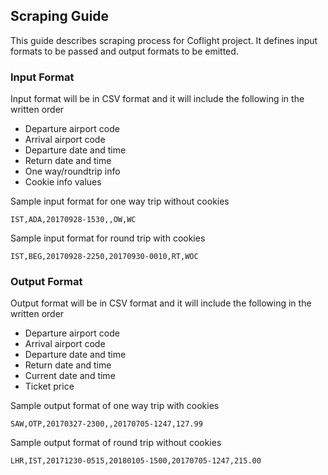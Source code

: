 ## Scraping Guide

This guide describes scraping process for Coflight project. It defines input formats to be passed and output formats to be emitted.

### Input Format

Input format will be in CSV format and it will include the following in the written order

* Departure airport code
* Arrival airport code
* Departure date and time
* Return date and time
* One way/roundtrip info
* Cookie info values

Sample input format for one way trip without cookies

`IST,ADA,20170928-1530,,OW,WC`

Sample input format for round trip with cookies

`IST,BEG,20170928-2250,20170930-0010,RT,WOC`

### Output Format

Output format will be in CSV format and it will include the following in the written order

* Departure airport code
* Arrival airport code
* Departure date and time
* Return date and time
* Current date and time
* Ticket price

Sample output format of one way trip with cookies

`SAW,OTP,20170327-2300,,20170705-1247,127.99`

Sample output format of round trip without cookies

`LHR,IST,20171230-0515,20180105-1500,20170705-1247,215.00`